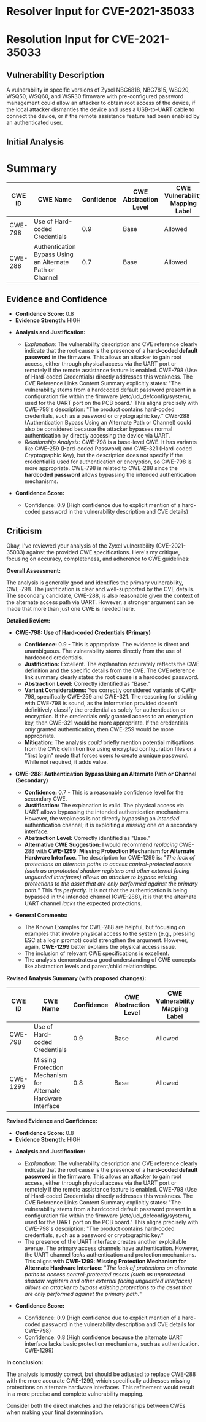 # Resolver Input for CVE-2021-35033

# Resolution Input for CVE-2021-35033

## Vulnerability Description
A vulnerability in specific versions of Zyxel NBG6818, NBG7815, WSQ20, WSQ50, WSQ60, and WSR30 firmware with pre-configured password management could allow an attacker to obtain root access of the device, if the local attacker dismantles the device and uses a USB-to-UART cable to connect the device, or if the remote assistance feature had been enabled by an authenticated user.

## Initial Analysis
# Summary
| CWE ID | CWE Name | Confidence | CWE Abstraction Level | CWE Vulnerability Mapping Label | CWE-Vulnerability Mapping Notes |
|---|---|---|---|---|---|
| CWE-798 | Use of Hard-coded Credentials | 0.9 | Base | Allowed | Primary CWE |
| CWE-288 | Authentication Bypass Using an Alternate Path or Channel | 0.7 | Base | Allowed | Secondary Candidate |

## Evidence and Confidence

*   **Confidence Score:** 0.8
*   **Evidence Strength:** HIGH

- **Analysis and Justification:**  
  - *Explanation:* The vulnerability description and CVE reference clearly indicate that the root cause is the presence of a **hard-coded default password** in the firmware. This allows an attacker to gain root access, either through physical access via the UART port or remotely if the remote assistance feature is enabled. CWE-798 (Use of Hard-coded Credentials) directly addresses this weakness. The CVE Reference Links Content Summary explicitly states: "The vulnerability stems from a hardcoded default password present in a configuration file within the firmware (/etc/uci_defconfig/system), used for the UART port on the PCB board." This aligns precisely with CWE-798's description: "The product contains hard-coded credentials, such as a password or cryptographic key."
  CWE-288 (Authentication Bypass Using an Alternate Path or Channel) could also be considered because the attacker bypasses normal authentication by directly accessing the device via UART.
  - *Relationship Analysis:* CWE-798 is a base-level CWE. It has variants like CWE-259 (Hard-coded Password) and CWE-321 (Hard-coded Cryptographic Key), but the description does not specify if the credential is used for authentication or encryption, so CWE-798 is more appropriate. CWE-798 is related to CWE-288 since the **hardcoded password** allows bypassing the intended authentication mechanisms.

- **Confidence Score:**  
  - Confidence: 0.9 (High confidence due to explicit mention of a hard-coded password in the vulnerability description and CVE details)

## Criticism
Okay, I've reviewed your analysis of the Zyxel vulnerability (CVE-2021-35033) against the provided CWE specifications. Here's my critique, focusing on accuracy, completeness, and adherence to CWE guidelines:

**Overall Assessment:**

The analysis is generally good and identifies the primary vulnerability, CWE-798. The justification is clear and well-supported by the CVE details. The secondary candidate, CWE-288, is also reasonable given the context of the alternate access path via UART.  However, a stronger argument can be made that more than just one CWE is needed here.

**Detailed Review:**

*   **CWE-798: Use of Hard-coded Credentials (Primary)**

    *   **Confidence:** 0.9 -  This is appropriate. The evidence is direct and unambiguous. The vulnerability stems directly from the use of hardcoded credentials.
    *   **Justification:** Excellent. The explanation accurately reflects the CWE definition and the specific details from the CVE. The CVE reference link summary clearly states the root cause is a hardcoded password.
    *   **Abstraction Level:** Correctly identified as "Base."
    *   **Variant Considerations:** You correctly considered variants of CWE-798, specifically CWE-259 and CWE-321. The reasoning for sticking with CWE-798 is sound, as the information provided doesn't definitively classify the credential as solely for authentication or encryption.  If the credentials *only* granted access to an encryption key, then CWE-321 would be more appropriate. If the credentials *only* granted authentication, then CWE-259 would be more appropriate.
    *   **Mitigation:** The analysis *could* briefly mention potential mitigations from the CWE definition like using encrypted configuration files or a "first login" mode that forces users to create a unique password.  While not required, it adds value.

*   **CWE-288: Authentication Bypass Using an Alternate Path or Channel (Secondary)**

    *   **Confidence:** 0.7 - This is a reasonable confidence level for the secondary CWE.
    *   **Justification:** The explanation is valid. The physical access via UART allows bypassing the intended authentication mechanisms.  However, the weakness is not directly bypassing an *intended* authentication channel; it is exploiting a *missing* one on a secondary interface.
    *   **Abstraction Level:** Correctly identified as "Base."
    *   **Alternative CWE Suggestion:** I would recommend *replacing* CWE-288 with **CWE-1299: Missing Protection Mechanism for Alternate Hardware Interface**. The description for CWE-1299 is: "*The lack of protections on alternate paths to access control-protected assets (such as unprotected shadow registers and other external facing unguarded interfaces) allows an attacker to bypass existing protections to the asset that are only performed against the primary path.*" This fits *perfectly*. It is not that the authentication is being bypassed in the intended channel (CWE-288), it is that the alternate UART channel *lacks* the expected protections.

*   **General Comments:**

    *   The Known Examples for CWE-288 are helpful, but focusing on examples that involve physical access to the system (e.g., pressing ESC at a login prompt) could strengthen the argument. However, again, **CWE-1299** better explains the physical access issue.
    *   The inclusion of relevant CWE specifications is excellent.
    *   The analysis demonstrates a good understanding of CWE concepts like abstraction levels and parent/child relationships.

**Revised Analysis Summary (with proposed changes):**

| CWE ID | CWE Name | Confidence | CWE Abstraction Level | CWE Vulnerability Mapping Label | CWE-Vulnerability Mapping Notes |
|---|---|---|---|---|---|
| CWE-798 | Use of Hard-coded Credentials | 0.9 | Base | Allowed | Primary CWE |
| CWE-1299 | Missing Protection Mechanism for Alternate Hardware Interface | 0.8 | Base | Allowed | Secondary CWE |

**Revised Evidence and Confidence:**

*   **Confidence Score:** 0.8
*   **Evidence Strength:** HIGH

- **Analysis and Justification:**  
  - *Explanation:* The vulnerability description and CVE reference clearly indicate that the root cause is the presence of a **hard-coded default password** in the firmware. This allows an attacker to gain root access, either through physical access via the UART port or remotely if the remote assistance feature is enabled. CWE-798 (Use of Hard-coded Credentials) directly addresses this weakness. The CVE Reference Links Content Summary explicitly states: "The vulnerability stems from a hardcoded default password present in a configuration file within the firmware (/etc/uci_defconfig/system), used for the UART port on the PCB board." This aligns precisely with CWE-798's description: "The product contains hard-coded credentials, such as a password or cryptographic key."
  - The presence of the UART interface creates another exploitable avenue. The primary access channels have authentication. However, the UART channel *lacks* authentication and protection mechanisms. This aligns with **CWE-1299: Missing Protection Mechanism for Alternate Hardware Interface**: "*The lack of protections on alternate paths to access control-protected assets (such as unprotected shadow registers and other external facing unguarded interfaces) allows an attacker to bypass existing protections to the asset that are only performed against the primary path.*"

- **Confidence Score:**  
  - Confidence: 0.9 (High confidence due to explicit mention of a hard-coded password in the vulnerability description and CVE details for CWE-798)
  - Confidence: 0.8 (High confidence because the alternate UART interface lacks basic protection mechanisms, such as authentication. CWE-1299)

**In conclusion:**

The analysis is mostly correct, but should be adjusted to replace CWE-288 with the more accurate CWE-1299, which specifically addresses missing protections on alternate hardware interfaces. This refinement would result in a more precise and complete vulnerability mapping.

Consider both the direct matches and the relationships between CWEs
when making your final determination.
        
